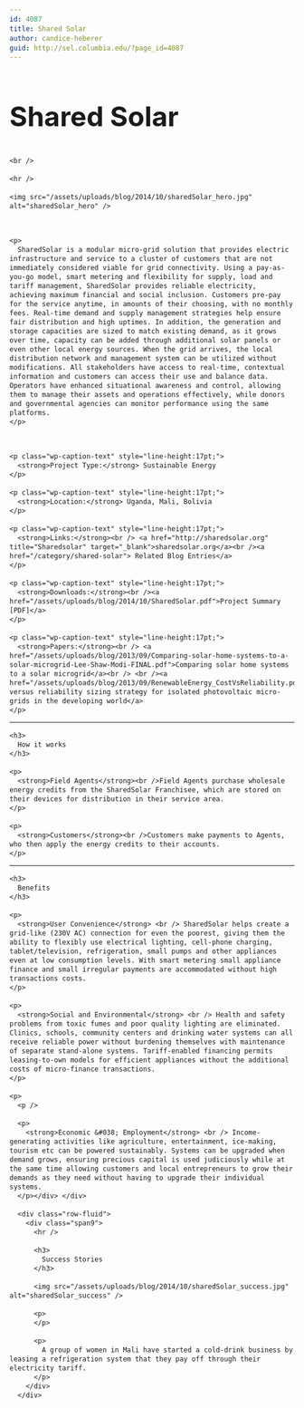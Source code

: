 ```yaml
---
id: 4087
title: Shared Solar
author: candice-heberer
guid: http://sel.columbia.edu/?page_id=4087
---
```

<div class="row-fluid">
  <div class="span12">
    <h2 style="font-size:48px !important;">
      Shared Solar
    </h2>
    
    <br /> 
    
    <hr />
    
    <img src="/assets/uploads/blog/2014/10/sharedSolar_hero.jpg" alt="sharedSolar_hero" />
  </div>
</div>

<div class="row-fluid">
  <div class="span9">
    <br /> 
    
    <p>
      SharedSolar is a modular micro-grid solution that provides electric infrastructure and service to a cluster of customers that are not immediately considered viable for grid connectivity. Using a pay-as-you-go model, smart metering and flexibility for supply, load and tariff management, SharedSolar provides reliable electricity, achieving maximum financial and social inclusion. Customers pre-pay for the service anytime, in amounts of their choosing, with no monthly fees. Real-time demand and supply management strategies help ensure fair distribution and high uptimes. In addition, the generation and storage capacities are sized to match existing demand, as it grows over time, capacity can be added through additional solar panels or even other local energy sources. When the grid arrives, the local distribution network and management system can be utilized without modifications. All stakeholders have access to real-time, contextual information and customers can access their use and balance data. Operators have enhanced situational awareness and control, allowing them to manage their assets and operations effectively, while donors and governmental agencies can monitor performance using the same platforms.
    </p>
  </div>
  
  <div class="span3">
    <br /> 
    
    <p class="wp-caption-text" style="line-height:17pt;">
      <strong>Project Type:</strong> Sustainable Energy
    </p>
    
    <p class="wp-caption-text" style="line-height:17pt;">
      <strong>Location:</strong> Uganda, Mali, Bolivia
    </p>
    
    <p class="wp-caption-text" style="line-height:17pt;">
      <strong>Links:</strong><br /> <a href="http://sharedsolar.org" title="Sharedsolar" target="_blank">sharedsolar.org</a><br /><a href="/category/shared-solar"> Related Blog Entries</a>
    </p>
    
    <p class="wp-caption-text" style="line-height:17pt;">
      <strong>Downloads:</strong><br /><a href="/assets/uploads/blog/2014/10/SharedSolar.pdf">Project Summary [PDF]</a>
    </p>
    
    <p class="wp-caption-text" style="line-height:17pt;">
      <strong>Papers:</strong><br /> <a href="/assets/uploads/blog/2013/09/Comparing-solar-home-systems-to-a-solar-microgrid-Lee-Shaw-Modi-FINAL.pdf">Comparing solar home systems to a solar microgrid</a><br /> <br /><a href="/assets/uploads/blog/2013/09/RenewableEnergy_CostVsReliability.pdf">Cost versus reliability sizing strategy for isolated photovoltaic micro-grids in the developing world</a>
    </p>
  </div>
</div>

<div class="row-fluid">
  <div class="span9">
    <hr />
    
    <h3>
      How it works
    </h3>
    
    <p>
      <strong>Field Agents</strong><br />Field Agents purchase wholesale energy credits from the SharedSolar Franchisee, which are stored on their devices for distribution in their service area.
    </p>
    
    <p>
      <strong>Customers</strong><br />Customers make payments to Agents, who then apply the energy credits to their accounts.
    </p>
  </div>
</div>



<div class="row-fluid">
  <div class="span9">
    <hr />
    
    <h3>
      Benefits
    </h3>
    
    <p>
      <strong>User Convenience</strong> <br /> SharedSolar helps create a grid-like (230V AC) connection for even the poorest, giving them the ability to flexibly use electrical lighting, cell-phone charging, tablet/television, refrigeration, small pumps and other appliances even at low consumption levels. With smart metering small appliance finance and small irregular payments are accommodated without high transactions costs.
    </p>
    
    <p>
      <strong>Social and Environmental</strong> <br /> Health and safety problems from toxic fumes and poor quality lighting are eliminated. Clinics, schools, community centers and drinking water systems can all receive reliable power without burdening themselves with maintenance of separate stand-alone systems. Tariff-enabled financing permits leasing-to-own models for efficient appliances without the additional costs of micro-finance transactions.
    </p>
    
    <p>
      <p />
      
      <p>
        <strong>Economic &#038; Employment</strong> <br /> Income-generating activities like agriculture, entertainment, ice-making, tourism etc can be powered sustainably. Systems can be upgraded when demand grows, ensuring precious capital is used judiciously while at the same time allowing customers and local entrepreneurs to grow their demands as they need without having to upgrade their individual systems.
      </p></div> </div> 
      
      <div class="row-fluid">
        <div class="span9">
          <hr />
          
          <h3>
            Success Stories
          </h3>
          
          <img src="/assets/uploads/blog/2014/10/sharedSolar_success.jpg" alt="sharedSolar_success" />
          
          <p>
          </p>
          
          <p>
            A group of women in Mali have started a cold-drink business by leasing a refrigeration system that they pay off through their electricity tariff.
          </p>
        </div>
      </div>
